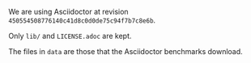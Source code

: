 We are using Asciidoctor at revision `450554508776140c41d8c0d0de75c94f7b7c8e6b`.

Only `lib/` and `LICENSE.adoc` are kept.

The files in `data` are those that the Asciidoctor benchmarks download.
